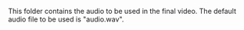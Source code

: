 This folder contains the audio to be used in the final video. The default audio file to be used is "audio.wav".
